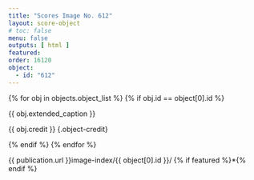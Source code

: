 ```yaml
---
title: "Scores Image No. 612"
layout: score-object
# toc: false
menu: false
outputs: [ html ]
featured: 
order: 16120
object:
  - id: "612"
---
```


{% for obj in objects.object_list %}
{% if obj.id == object[0].id %}

{{ obj.extended_caption }}

{{ obj.credit }} {.object-credit}

{% endif %}
{% endfor %}

<div class="object-credit object-url is-print-only">

{{ publication.url }}image-index/{{ object[0].id }}/ {% if featured %}*{% endif %}

</div>
